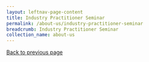 ```yaml
---
layout: leftnav-page-content
title: Industry Practitioner Seminar
permalink: /about-us/industry-practitioner-seminar
breadcrumb: Industry Practitioner Seminar
collection_name: about-us
---
```

<a href="#" onclick="history.go(-1)">Back to previous page</a>

